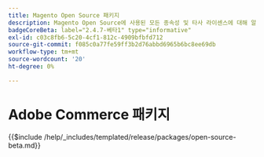 ```yaml
---
title: Magento Open Source 패키지
description: Magento Open Source에 사용된 모든 종속성 및 타사 라이센스에 대해 알아봅니다.
badgeCoreBeta: label="2.4.7-베타1" type="informative"
exl-id: c03c8fb6-5c20-4cf1-812c-4909bfbfd712
source-git-commit: f085c0a77fe59ff3b2d76abbd6965b6bc8ee69db
workflow-type: tm+mt
source-wordcount: '20'
ht-degree: 0%

---
```


# Adobe Commerce 패키지

{{$include /help/_includes/templated/release/packages/open-source-beta.md}}
